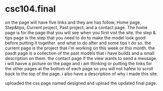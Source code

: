 # csc104.final
on the page will have five links and they are has follow, Home page, Step&tips, Current project, Past project, and a contact page. 
The home page is for the page that you will see when you first vist the site.
the step & tips page is the step that you need to do to make the model look good before putting it together. and what to do after and some tips t do so.
the current page is the project that i'm working on this week or this month.
the pasdt page is a collection of the past models that i have builds and a small description on them.
the contact page if the view wants to send a message.
i will havve a picture on the page and i am thinking or putting the links for the other pages at the bottom of each page so you will not hafew to scroll back to the top of the page.
i also have a description of why i made this site.

uploaded the css page named designed and upload the updated final page. 
